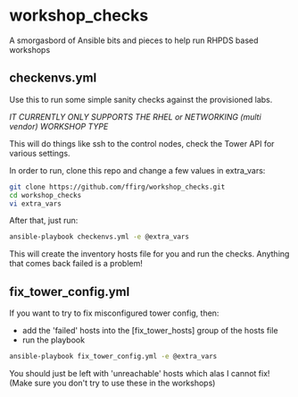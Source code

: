 # workshop_checks

A smorgasbord of Ansible bits and pieces to help run RHPDS based workshops

## checkenvs.yml

Use this to run some simple sanity checks against the provisioned labs.

*IT CURRENTLY ONLY SUPPORTS THE RHEL or NETWORKING (multi vendor) WORKSHOP TYPE*

This will do things like ssh to the control nodes, check the Tower API for various settings.

In order to run, clone this repo and change a few values in extra_vars:

```bash
git clone https://github.com/ffirg/workshop_checks.git
cd workshop_checks
vi extra_vars
```

After that, just run:

```bash
ansible-playbook checkenvs.yml -e @extra_vars
```

This will create the inventory hosts file for you and run the checks.
Anything that comes back failed is a problem!

## fix_tower_config.yml

If you want to try to fix misconfigured tower config, then:

 - add the 'failed' hosts into the [fix_tower_hosts] group of the hosts file
 - run the playbook

```bash
ansible-playbook fix_tower_config.yml -e @extra_vars
```

You should just be left with 'unreachable' hosts which alas I cannot fix!
(Make sure you don't try to use these in the workshops)
